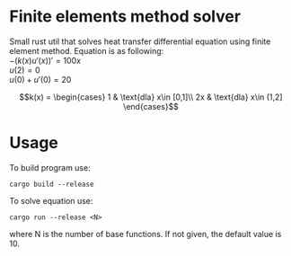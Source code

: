 # Finite elements method solver
Small rust util that solves heat transfer differential equation using finite element method. Equation is as following: <br>
$-(k(x)u'(x))' = 100x$ <br>
$u(2) = 0$ <br>
$u(0) + u'(0) = 20$ <br>
```math
k(x) =
 \begin{cases}
    1  & \text{dla} x\in [0,1]\\
    2x & \text{dla} x\in (1,2]
  \end{cases}
```

# Usage 
To build program use:
```
cargo build --release
```

To solve equation use:
```
cargo run --release <N>
```
where N is the number of base functions. If not given, the default value is 10.

